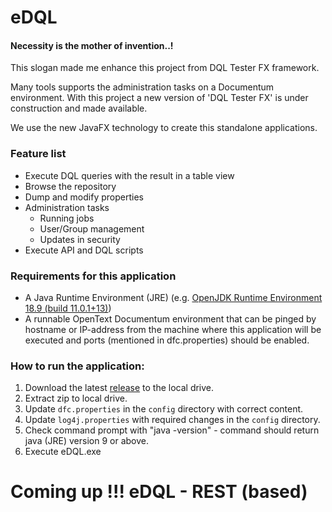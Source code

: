 # eDQL

#### Necessity is the mother of invention..!
This slogan made me enhance this project from DQL Tester FX framework.

Many tools supports the administration tasks on a Documentum environment. With this project a new version of 'DQL Tester FX' is under construction and made available.

We use the new JavaFX technology to create this standalone applications.

### Feature list
* Execute DQL queries with the result in a table view
* Browse the repository
* Dump and modify properties
* Administration tasks
    * Running jobs
    * User/Group management
    * Updates in security
* Execute API and DQL scripts

### Requirements for this application
* A Java Runtime Environment (JRE) (e.g. [OpenJDK Runtime Environment 18.9 (build 11.0.1+13)](https://jdk.java.net/))
* A runnable OpenText Documentum environment that can be pinged by hostname or IP-address from the machine where this application will be executed and ports (mentioned in dfc.properties) should be enabled.

### How to run the application:
1. Download the latest [release](https://github.com/parag4u/eDQL/releases) to the local drive.
2. Extract zip to local drive.
3. Update `dfc.properties` in the `config` directory with correct content.
4. Update `log4j.properties` with required changes in the `config` directory.
5. Check command prompt with "java -version" - command should return java (JRE) version 9 or above.
6. Execute eDQL.exe

# Coming up !!! eDQL - REST (based)

